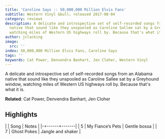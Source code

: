 ```yaml
---
title: 'Caroline Says :: 50,000,000 Million Elvis Fans'
subtitle: Western Vinyl &bull; released 2017-08-04
category: reviews
description: A delicate and introspective set of self-recorded songs from an Alabama
  native that sound like they unspooled as Caroline Sallee sat by a Greyhound window,
  watching miles of Western US highways roll by. Because that's what it is.
author: jclacking
image:
  src: ''
index: 50,000,000 Million Elvis Fans, Caroline Says
tags: ''
keywords: Cat Power, Denvendra Banhart, Jen Cloher, Western Vinyl
---
```

A delicate and introspective set of self-recorded songs from an Alabama native that sound like they unspooled as Caroline Sallee sat by a Greyhound window, watching miles of Western US highways roll by. Because that's what it is.<!--more-->

**Related**: Cat Power, Denvendra Banhart, Jen Cloher

## Highlights

| | Song | Notes |
|-+------+-------|
| 5 | My Fiance’s Pets | Gentle bossa |
| 7 | Ghost Pokes | Jangle and shaker |

